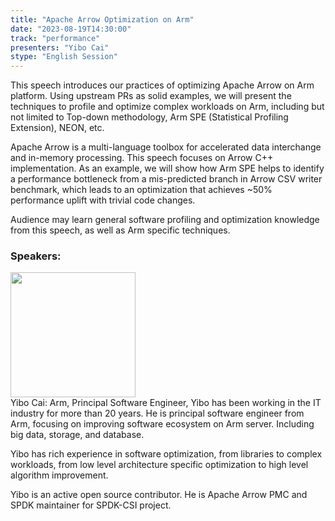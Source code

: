```yaml
---
title: "Apache Arrow Optimization on Arm"
date: "2023-08-19T14:30:00" 
track: "performance"
presenters: "Yibo Cai"
stype: "English Session"
---
```

This speech introduces our practices of optimizing Apache Arrow on Arm platform. Using upstream PRs as solid examples, we will present the techniques to profile and optimize complex workloads on Arm, including but not limited to Top-down methodology, Arm SPE (Statistical Profiling Extension), NEON, etc.

Apache Arrow is a multi-language toolbox for accelerated data interchange and in-memory processing. This speech focuses on Arrow C++ implementation. As an example, we will show how Arm SPE helps to identify a performance bottleneck from a mis-predicted branch in Arrow CSV writer benchmark, which leads to an optimization that achieves ~50% performance uplift with trivial code changes. 

Audience may learn general software profiling and optimization knowledge from this speech, as well as Arm specific techniques.
 ### Speakers: 
 <img src="https://img.bagevent.com/resource/20230523/1131180950.jpg" width="200" /><br>Yibo Cai: Arm, Principal Software Engineer, Yibo has been working in the IT industry for more than 20 years. He is principal software engineer from Arm, focusing on improving software ecosystem on Arm server. Including big data, storage, and database. 

Yibo has rich experience in software optimization, from libraries to complex workloads, from low level architecture specific optimization to high level algorithm improvement.

Yibo is an active open source contributor. He is Apache Arrow PMC and SPDK maintainer for SPDK-CSI project.
 <br><br>